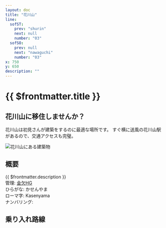 ```yaml
---
layout: doc
title: "花川山"
line:
  sofST:
    prev: "shurin"
    next: null
    number: "03"
  sofSO:
    prev: null
    next: "nawaguchi"
    number: "03"
x: 750
y: 650
description: ""
---
```


# {{ $frontmatter.title }} <ViewinMap />
<!-- ![駅の写真の説明](駅の写真のURL) -->

<Family />

## 花川山に移住しませんか？
花川山は初見さんが建築をするのに最適な場所です。
すぐ横に送風の花川山駅があるので、交通アクセスも完璧。

![花川山にある建築物](/img/tour/kasenyama.webp)

## 概要
{{ $frontmatter.description }}  
管理: [金欠HG](/company/kinketsuHG/)  
ひらがな: かせんやま  
ローマ字: Kasenyama  
ナンバリング: <Numberling />

## 乗り入れ路線
<LineInfo />